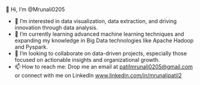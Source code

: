 👋 Hi, I’m @Mrunali0205
- 👀 I’m interested in data visualization, data extraction, and driving innovation through data analysis.
- 🌱 I’m currently learning advanced machine learning techniques and expanding my knowledge in Big Data technologies like Apache Hadoop and Pyspark.
- 💞️ I’m looking to collaborate on data-driven projects, especially those focused on actionable insights and organizational growth.
- 📫 How to reach me: Drop me an email at patilmrunali0205@gmail.com or connect with me on LinkedIn www.linkedin.com/in/mrunalipatil2

<!---
Mrunali0205/Mrunali0205 is a ✨ special ✨ repository because its `README.md` (this file) appears on your GitHub profile.
You can click the Preview link to take a look at your changes.
--->
